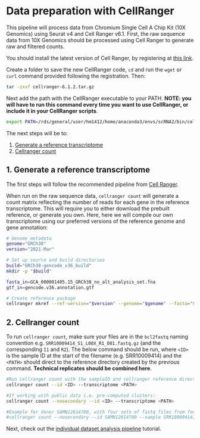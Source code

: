 # Data preparation with CellRanger

This pipeline will process data from Chromium Single Cell A Chip Kit (10X Genomics) using Seurat v4 and Cell Ranger v6.1.
First, the raw sequence data from 10X Genomics should be processed using Cell Ranger to generate raw and filtered counts.

You should install the latest version of Cell Ranger, by registering at [this link](https://support.10xgenomics.com/single-cell-gene-expression/software/downloads/latest). 

Create a folder to save the new CellRanger code, `cd` and run the `wget` or `curl` command provided following the registration. Then:

```bash
tar -zxvf cellranger-6.1.2.tar.gz
```

Next add the path with the CellRanger executable to your PATH. **NOTE: you will have to run this command every time you want to use CellRanger, or include it in your CellRanger scripts**.

```bash
export PATH=/rds/general/user/hm1412/home/anaconda3/envs/scRNA2/bin/cellranger-6.1.2:$PATH
```

The next steps will be to:

1. [Generate a reference transcriptome](#2-Generate-a-reference-transcriptome)
2. [Cellranger count](#5-Cellranger-count)

## 1. Generate a reference transcriptome

The first steps will follow the recommended pipeline from [Cell Ranger](https://support.10xgenomics.com/single-cell-gene-expression/software/pipelines/latest/using/tutorial_ov).

When run on the raw sequence data, `cellranger count` will generate a count matrix reflecting the number of reads for each gene in the reference transcriptome. This will require you to either download the prebuilt reference, or generate you own. Here, here we will compile our own transcriptome using our preferred versions of the reference genome and gene annotation:

```bash
# Genome metadata
genome="GRCh38"
version="2021-Mar"

# Set up source and build directories
build="GRCh38-gencode_v36_build"
mkdir -p "$build"

fasta_in=GCA_000001405.15_GRCh38_no_alt_analysis_set.fna
gtf_in=gencode.v36.annotation.gtf

# Create reference package
cellranger mkref --ref-version="$version" --genome="$genome" --fasta="$fasta_in" --genes="$gtf_in"
```

## 2. Cellranger count

To run `cellranger count`, make sure your files are in the `bcl2fastq` naming convention e.g. `SRR10009414_S1_L00X_R1_001.fastq.gz` (and the corresponding `I1` and `R2`). The below command should be run, where `<ID>` is the sample ID at the start of the filename (e.g. SRR10009414) and the `<PATH>` should direct to the reference directory created by the previous command. **Technical replicates should be combined here**.

```bash
#Run cellranger count with the sampleID and cellranger reference directory
cellranger count --id <ID> --transcriptome <PATH>

#If working with public data i.e. pre-computed clusters:
cellranger count --nosecondary --id <ID> --transcriptome <PATH>

#Example for donor SAMN12614700, with four sets of fastq files from four runs in the SAMN12614700 directory:
#cellranger count --nosecondary --id SAMN12614700 --sample SRR10009414,SRR10009415,SRR10009416,SRR10009417 --transcriptome $GENOMEDIR/GRCh38 --fastqs SAMN12614700/
``` 

Next, check out the [individual dataset analysis pipeline](https://github.com/CebolaLab/scRNA/tree/main/3.%20Individual%20dataset%20analysis) tutorial.
